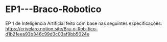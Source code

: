 # EP1---Braco-Robotico
EP 1 de Inteligência Artificial feito com base nas seguintes especificações: https://crivelaro.notion.site/Bra-o-Rob-tico-d1b21eea93b346c99d3c03af9bb5024e
